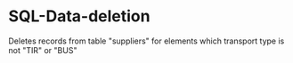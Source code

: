 # SQL-Data-deletion
Deletes records from table "suppliers" for elements which transport type is not "TIR" or "BUS"
